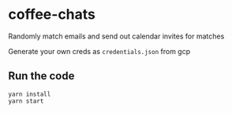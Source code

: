 # coffee-chats
Randomly match emails and send out calendar invites for matches

Generate your own creds as `credentials.json` from gcp

## Run the code

```
yarn install
yarn start
```
